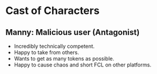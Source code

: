 # Cast of Characters

## Manny: Malicious user (Antagonist)

- Incredibly technically competent.
- Happy to take from others.
- Wants to get as many tokens as possible.
- Happy to cause chaos and short FCL on other platforms.

